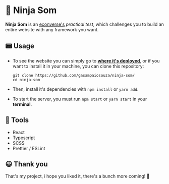 # 🎵 Ninja Som

**Ninja Som** is an [econverse's](https://github.com/econverse-digital/teste-front-end-junior) _practical test_, which challenges you to build an entire website with any framework you want.

## 📟 Usage

- To see the website you can simply go to **[where it's deployed](https://ninja-som.netlify.app/)**, or if you want to install it in your machine, you can clone this repository:

  ```
  git clone https://github.com/gasampaiosouza/ninja-som/
  cd ninja-som
  ```

- Then, install it's dependencies with `npm install` or `yarn add`.

- To start the server, you must run `npm start` or `yarn start` in your **terminal**.

## 📌 Tools

- React
- Typescript
- SCSS
- Prettier / ESLint

## 😃 Thank you

That's my project, i hope you liked it, there's a bunch more coming! 💜
